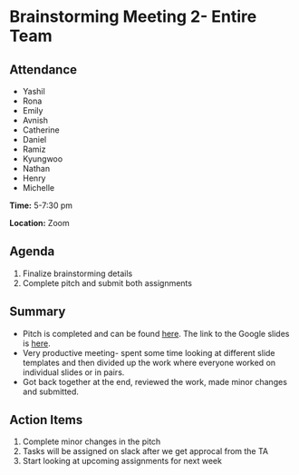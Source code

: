 # Brainstorming Meeting 2- Entire Team
## Attendance

- Yashil
- Rona
- Emily
- Avnish
- Catherine
- Daniel
- Ramiz
- Kyungwoo
- Nathan
- Henry
- Michelle

**Time:** 5-7:30 pm

**Location:** Zoom

## Agenda
1. Finalize brainstorming details
2. Complete pitch and submit both assignments

## Summary

- Pitch is completed and can be found [here](../../specs/pitch/CSE_110_Team_6_Pitch.pdf). The link to the Google slides is [here](https://docs.google.com/presentation/d/1MXUHYdPCwtFgn0aK6Tbg98vOR0sqsgLTEBLivTc_Irw/edit?usp=sharing).
- Very productive meeting- spent some time looking at different slide templates and then divided up the work where everyone worked on individual slides or in pairs.
- Got back together at the end, reviewed the work, made minor changes and submitted.

## Action Items
 
1. Complete minor changes in the pitch
2. Tasks will be assigned on slack after we get approcal from the TA
3. Start looking at upcoming assignments for next week 
